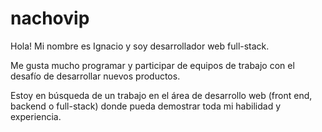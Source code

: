 # nachovip
 
Hola! Mi nombre es Ignacio y soy desarrollador web full-stack.

Me gusta mucho programar y participar de equipos de trabajo con el desafío de desarrollar nuevos productos.

Estoy en búsqueda de un trabajo en el área de desarrollo web (front end, backend o full-stack) donde pueda demostrar toda mi habilidad y experiencia.

